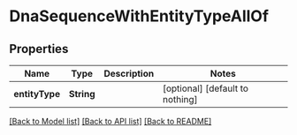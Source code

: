 # DnaSequenceWithEntityTypeAllOf


## Properties
Name | Type | Description | Notes
------------ | ------------- | ------------- | -------------
**entityType** | **String** |  | [optional] [default to nothing]


[[Back to Model list]](../README.md#models) [[Back to API list]](../README.md#api-endpoints) [[Back to README]](../README.md)


